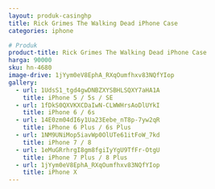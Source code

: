 ```yaml
---
layout: produk-casinghp
title: Rick Grimes The Walking Dead iPhone Case
categories: iphone

# Produk
product-title: Rick Grimes The Walking Dead iPhone Case
harga: 90000
sku: hn-4680
image-drive: 1jYym0eV8EphA_RXqOumfhxv83NQfYIop
gallery:
  - url: 1UdsS1_tgd4gwDNBZXYSBHLSQXY7aHA1A
    title: iPhone 5 / 5s / SE
  - url: 1fDkS0QXVKXCDaIwN-CLWWHrsAoDlUYkI
    title: iPhone 6 / 6s
  - url: 14E0zm04dI6y1Ua23Eebe_nT8p-7yw2qR
    title: iPhone 6 Plus / 6s Plus
  - url: 1NM9UNiMop5iavWp0OlUTe61itFoW_7kd
    title: iPhone 7 / 8
  - url: 1eMuGRrhrgI8gm8fgiIyYgU9TfFr-OtgU
    title: iPhone 7 Plus / 8 Plus
  - url: 1jYym0eV8EphA_RXqOumfhxv83NQfYIop
    title: iPhone X
---
```

